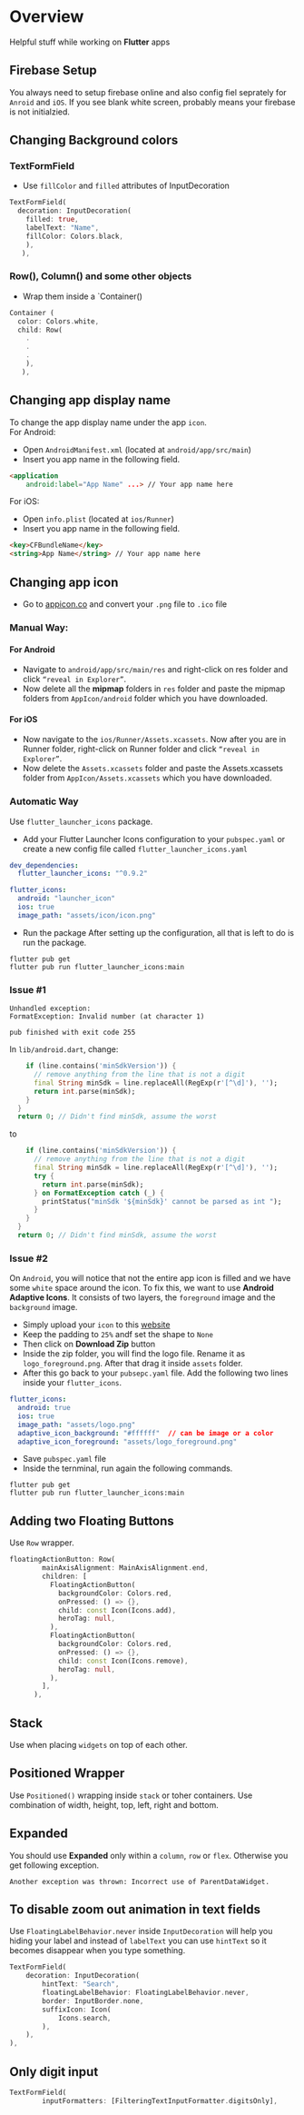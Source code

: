 # Overview
Helpful stuff while working on **Flutter** apps

## Firebase Setup
You always need to setup firebase online and also config fiel seprately for `Anroid` and `iOS`. If you see blank white screen, probably means your firebase is not initialzied.

## Changing Background colors
### TextFormField
* Use `fillColor` and `filled` attributes of InputDecoration
```dart
TextFormField(
  decoration: InputDecoration(
    filled: true,
    labelText: "Name",
    fillColor: Colors.black,
    ),
   ),
```

### Row(), Column() and some other objects
* Wrap them inside a `Container()
```dart
Container (
  color: Colors.white,
  child: Row(
    .
    .
    .
    ),
   ),
```

## Changing app display name
To change the app display name under the app `icon`. \
For Android:
* Open `AndroidManifest.xml` (located at `android/app/src/main`)
* Insert you app name in the following field.
```html
<application
    android:label="App Name" ...> // Your app name here
```

For iOS:
* Open `info.plist` (located at `ios/Runner`)
* Insert you app name in the following field.
```html
<key>CFBundleName</key>
<string>App Name</string> // Your app name here
```

## Changing app icon
* Go to [appicon.co](https://appicon.co/) and convert your `.png` file to `.ico` file

### Manual Way:

#### For Android
* Navigate to `android/app/src/main/res` and right-click on res folder and click `“reveal in Explorer”`. 
* Now delete all the **mipmap** folders in `res` folder and paste the mipmap folders from `AppIcon/android` folder which you have downloaded.

#### For iOS
* Now navigate to the `ios/Runner/Assets.xcassets`. Now after you are in Runner folder, right-click on Runner folder and click `“reveal in Explorer”`.
* Now delete the `Assets.xcassets` folder and paste the Assets.xcassets folder from `AppIcon/Assets.xcassets` which you have downloaded.

### Automatic Way
Use `flutter_launcher_icons` package.

* Add your Flutter Launcher Icons configuration to your `pubspec.yaml` or create a new config file called `flutter_launcher_icons.yaml`
```yaml
dev_dependencies:
  flutter_launcher_icons: "^0.9.2"

flutter_icons:
  android: "launcher_icon"
  ios: true
  image_path: "assets/icon/icon.png"
```
* Run the package
After setting up the configuration, all that is left to do is run the package.
```console
flutter pub get
flutter pub run flutter_launcher_icons:main
```
### Issue #1
```
Unhandled exception:
FormatException: Invalid number (at character 1)

pub finished with exit code 255
```

In `lib/android.dart`, change:
```dart
    if (line.contains('minSdkVersion')) {
      // remove anything from the line that is not a digit
      final String minSdk = line.replaceAll(RegExp(r'[^\d]'), '');
      return int.parse(minSdk);
    }
  }
  return 0; // Didn't find minSdk, assume the worst
```

to

```dart
    if (line.contains('minSdkVersion')) {
      // remove anything from the line that is not a digit
      final String minSdk = line.replaceAll(RegExp(r'[^\d]'), '');
      try {
        return int.parse(minSdk);
      } on FormatException catch (_) {
        printStatus("minSdk '${minSdk}' cannot be parsed as int ");
      }
    }
  }
  return 0; // Didn't find minSdk, assume the worst
```

### Issue #2
On `Android`, you will notice that not the entire app icon is filled and we have some `white` space around the icon. 
To fix this, we want to use **Android Adaptive Icons**. It consists of two layers, the `foreground` image and the `background` image.

* Simply upload your `icon` to this [website](http://romannurik.github.io/AndroidAssetStudio/icons-launcher.html#foreground.type=clipart&foreground.clipart=android&foreground.space.trim=1&foreground.space.pad=0.25&foreColor=rgba(96%2C%20125%2C%20139%2C%200)&backColor=rgb(68%2C%20138%2C%20255)&crop=0&backgroundShape=circle&effects=none&name=ic_launcher)
* Keep the padding to `25%` andf set the shape to `None`
* Then click on **Download Zip** button
* Inside the zip folder, you will find the logo file. Rename it as `logo_foreground.png`. After that drag it inside `assets` folder.
* After this go back to your `pubsepc.yaml` file. Add the following two lines inside your `flutter_icons`.
```yaml
flutter_icons:
  android: true
  ios: true
  image_path: "assets/logo.png"
  adaptive_icon_background: "#ffffff"  // can be image or a color
  adaptive_icon_foreground: "assets/logo_foreground.png"
```

* Save `pubspec.yaml` file
* Inside the ternminal, run again the following commands.
```console
flutter pub get
flutter pub run flutter_launcher_icons:main
```
 

## Adding two Floating Buttons
Use `Row` wrapper.
```dart
floatingActionButton: Row(
        mainAxisAlignment: MainAxisAlignment.end,
        children: [
          FloatingActionButton(
            backgroundColor: Colors.red,
            onPressed: () => {},
            child: const Icon(Icons.add),
            heroTag: null,
          ),
          FloatingActionButton(
            backgroundColor: Colors.red,
            onPressed: () => {},
            child: const Icon(Icons.remove),
            heroTag: null,
          ),
        ],
      ),
```

## Stack
Use when placing `widgets` on top of each other.

## Positioned Wrapper
Use `Positioned()` wrapping inside `stack` or toher containers. Use combination of width, height, top, left, right and bottom.

## Expanded
You should use **Expanded** only within a `column`, `row` or `flex`. Otherwise you get following exception.
```console
Another exception was thrown: Incorrect use of ParentDataWidget.
```

## To disable zoom out animation in text fields
Use `FloatingLabelBehavior.never` inside `InputDecoration` will help you hiding your label and instead of 
`labelText` you can use `hintText` so it becomes disappear when you type something.
```dart
TextFormField(
    decoration: InputDecoration(
        hintText: "Search",
        floatingLabelBehavior: FloatingLabelBehavior.never,
        border: InputBorder.none,
        suffixIcon: Icon(
            Icons.search,
        ),
    ),
),
```

## Only digit input
```dart
TextFormField(
        inputFormatters: [FilteringTextInputFormatter.digitsOnly],
```



